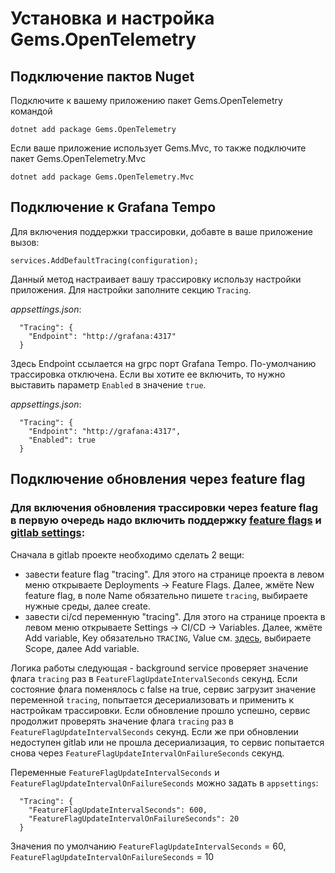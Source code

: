 # Установка и настройка Gems.OpenTelemetry

## Подключение пактов Nuget

Подключите к вашему приложению пакет Gems.OpenTelemetry командой 

```
dotnet add package Gems.OpenTelemetry 
```

Если ваше приложение использует Gems.Mvc, то также подключите пакет Gems.OpenTelemetry.Mvc

```
dotnet add package Gems.OpenTelemetry.Mvc
```

## Подключение к Grafana Tempo

Для включения поддержки трассировки, добавте в ваше приложение вызов:

```
services.AddDefaultTracing(configuration);
```

Данный метод настраивает вашу трассировку использу настройки приложения. Для настройки заполните секцию `Tracing`.

_appsettings.json_:

```
  "Tracing": {
    "Endpoint": "http://grafana:4317"
  }
```

Здесь Endpoint ссылается на grpc порт Grafana Tempo. 
По-умолчанию трассировка отключена. Если вы хотите ее включить, то нужно выставить параметр `Enabled` в значение `true`.

_appsettings.json_:

```
  "Tracing": {
    "Endpoint": "http://grafana:4317",
    "Enabled": true
  }
```

## Подключение обновления через feature flag

### Для включения обновления трассировки через feature flag в первую очередь надо включить поддержку [feature flags](../../../FeatureToggle/FeatureToggle) и [gitlab settings](../../../Settings/Gitlab):

Сначала в gitlab проекте необходимо сделать 2 вещи: 
- завести feature flag "tracing". Для этого на странице проекта в левом меню открываете Deployments -> Feature Flags. 
Далее, жмёте New feature flag, в поле Name обязательно пишете `tracing`, выбираете нужные среды, далее create.
- завести ci/cd переменную  "tracing". Для этого на странице проекта в левом меню открываете Settings -> CI/CD -> Variables.
Далее, жмёте Add variable, Key обязательно `TRACING`, Value см. [здесь](trace-endpoint.md), выбираете Scope, далее Add variable.  

Логика работы следующая - background service проверяет значение флага `tracing` раз в `FeatureFlagUpdateIntervalSeconds` секунд.
Если состояние флага поменялось с false на true, сервис загрузит значение переменной `tracing`, попытается десериализовать и применить к настройкам трассировки.
Если обновление прошло успешно, сервис продолжит проверять значение флага `tracing` раз в `FeatureFlagUpdateIntervalSeconds` секунд.
Если же при обновлении недоступен gitlab или не прошла десериализация, то сервис попытается снова через `FeatureFlagUpdateIntervalOnFailureSeconds` секунд.

Переменные `FeatureFlagUpdateIntervalSeconds` и `FeatureFlagUpdateIntervalOnFailureSeconds` можно задать в `appsettings`:
```
  "Tracing": {
    "FeatureFlagUpdateIntervalSeconds": 600,
    "FeatureFlagUpdateIntervalOnFailureSeconds": 20
  }
```
Значения по умолчанию `FeatureFlagUpdateIntervalSeconds` = 60, `FeatureFlagUpdateIntervalOnFailureSeconds` = 10